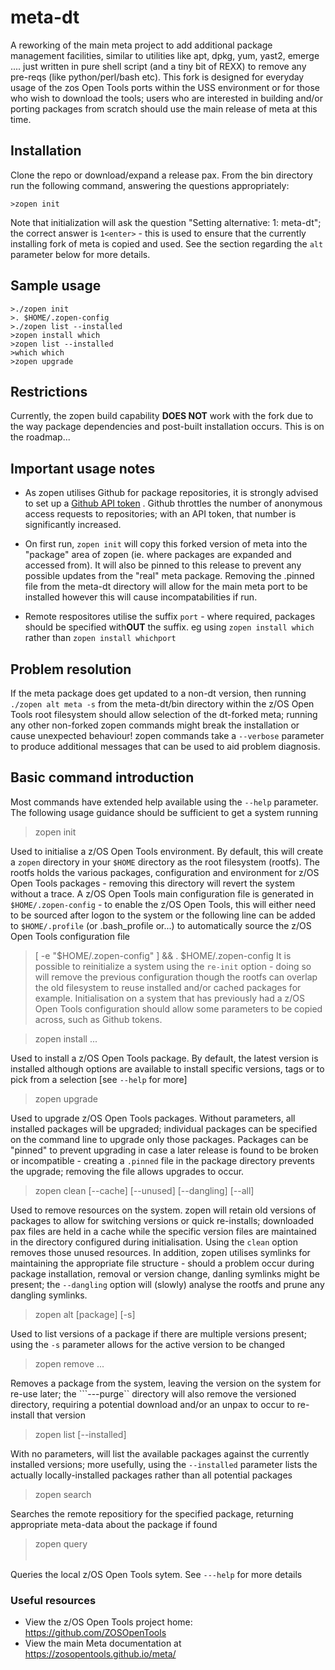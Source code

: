 # meta-dt
A reworking of the main meta project to add additional package management facilities, similar to utilities like apt, dpkg, yum, yast2, emerge .... just written in pure shell script (and a tiny bit of REXX) to remove any pre-reqs (like python/perl/bash etc).
This fork is designed for everyday usage of the zos Open Tools ports within the USS environment or for those who wish to download the tools; users who are interested in building and/or porting packages from scratch should use the main release of meta at this time.

## Installation
Clone the repo or download/expand a release pax.  From the bin directory run the following command, answering the questions appropriately:
```
>zopen init
```
Note that initialization will ask the question "Setting alternative: 1: meta-dt"; the correct answer is ```1<enter>```  - this is used to ensure that the currently installing fork of meta is copied and used.  See the section regarding the ```alt``` parameter below for more details.

## Sample usage
```
>./zopen init
>. $HOME/.zopen-config
>./zopen list --installed
>zopen install which
>zopen list --installed
>which which
>zopen upgrade
```


## Restrictions
Currently, the zopen build capability **DOES NOT** work with the fork due to the way package dependencies and post-built installation occurs.  This is on the roadmap...


## Important usage notes
- As zopen utilises Github for package repositories, it is strongly advised to set up a [Github API token](https://docs.github.com/en/authentication/keeping-your-account-and-data-secure/creating-a-personal-access-token) . Github throttles the number of anonymous access requests to repositories; with an API token, that number is significantly increased.

- On first run, ```zopen init``` will copy this forked version of meta into the "package" area of zopen (ie. where packages are expanded and accessed from).  It will also be pinned to this release to prevent any possible updates from the "real" meta package. Removing the .pinned file from the meta-dt directory will allow for the main meta port to be installed however this will cause incompatabilities if run.

- Remote respositores utilise the suffix ```port``` - where required, packages should be specified with**OUT** the suffix. eg using ```zopen install which``` rather than ```zopen install whichport```


## Problem resolution
If the meta package does get updated to a non-dt version, then running ```./zopen alt meta -s``` from the meta-dt/bin directory within the z/OS Open Tools root filesystem should allow selection of the dt-forked meta; running any other non-forked zopen commands might break the installation or cause unexpected behaviour! 
zopen commands take a ```--verbose``` parameter to produce additional messages that can be used to aid problem diagnosis.

## Basic command introduction
Most commands have extended help available using the ```--help``` parameter.  The following usage guidance should be sufficient to get a system running

>zopen init

Used to initialise a z/OS Open Tools environment. By default, this will create a ```zopen``` directory in your ```$HOME``` directory as the root filesystem (rootfs).  The rootfs holds the various packages, configuration and environment for z/OS Open Tools packages - removing this directory will revert the system without a trace.  A z/OS Open Tools main configuration file is generated in ```$HOME/.zopen-config``` - to enable the z/OS Open Tools, this will either need to be sourced after logon to the system or the following line can be added to ```$HOME/.profile``` (or .bash_profile or...) to automatically source the z/OS Open Tools configuration file
>[ -e "$HOME/.zopen-config" ] && . $HOME/.zopen-config
It is possible to reinitialize a system using the ```re-init``` option - doing so will remove the previous configuration though the rootfs can overlap the old filesystem to reuse installed and/or cached packages for example.  Initialisation on a system that has previously had a z/OS Open Tools configuration should allow some parameters to be copied across, such as Github tokens.

>zopen install <package>...

Used to install a z/OS Open Tools package.  By default, the latest version is installed although options are available to install specific versions, tags or to pick from a selection [see ```--help``` for more]

>zopen upgrade

Used to upgrade z/OS Open Tools packages.  Without parameters, all installed packages will be upgraded; individual packages can be specified on the command line to upgrade only those packages.  Packages can be "pinned" to prevent upgrading in case a later release is found to be broken or incompatible - creating a ```.pinned``` file in the package directory prevents the upgrade; removing the file allows upgrades to occur.

>zopen clean [--cache] [--unused] [--dangling] [--all]

Used to remove resources on the system.  zopen will retain old versions of packages to allow for switching versions or quick re-installs; downloaded pax files are held in a cache while the specific version files are maintained in the directory configured during initialisation.  Using the ```clean``` option removes those unused resources.  In addition, zopen utilises symlinks for maintaining the appropriate file structure - should a problem occur during package installation, removal or version change, danling symlinks might be present; the ``--dangling`` option will (slowly) analyse the rootfs and prune any dangling symlinks.

>zopen alt [package] [-s]

Used to list versions of a package if there are multiple versions present; using the ```-s``` parameter allows for the active version to be changed

>zopen remove <package>...

Removes a package from the system, leaving the version on the system for re-use later; the ```---purge`` directory will also remove the versioned directory, requiring a potential download and/or an unpax to occur to re-install that version


>zopen list [--installed]

With no parameters, will list the available packages against the currently installed versions; more usefully, using the ```--installed``` parameter lists the actually locally-installed packages rather than all potential packages

>zopen search <package>

Searches the remote repositiory for the specified package, returning appropriate meta-data about the package if found

>zopen query <option>

Queries the local z/OS Open Tools sytem. See ```---help``` for more details




### Useful resources
- View the z/OS Open Tools project home: https://github.com/ZOSOpenTools
- View the main Meta documentation at https://zosopentools.github.io/meta/


